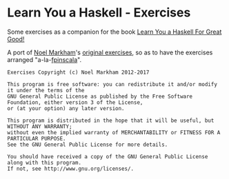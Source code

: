 # Learn You a Haskell - Exercises

Some exercises as a companion for the book [Learn You a Haskell For Great Good!](http://learnyouahaskell.com/)

A port of [Noel Markham](https://github.com/noelmarkham)'s 
[original exercises](https://github.com/noelmarkham/learn-you-a-haskell-exercises), so as to have the exercises arranged
"a-la-[fpinscala](https://github.com/fpinscala/fpinscala)".

```
Exercises Copyright (c) Noel Markham 2012-2017

This program is free software: you can redistribute it and/or modify it under the terms of the 
GNU General Public License as published by the Free Software Foundation, either version 3 of the License, 
or (at your option) any later version.

This program is distributed in the hope that it will be useful, but WITHOUT ANY WARRANTY; 
without even the implied warranty of MERCHANTABILITY or FITNESS FOR A PARTICULAR PURPOSE. 
See the GNU General Public License for more details.

You should have received a copy of the GNU General Public License along with this program. 
If not, see http://www.gnu.org/licenses/.
```